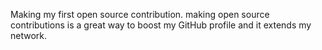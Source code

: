 Making my first open source contribution. making open source contributions is a great way to boost my GitHub profile and
it extends my network.
